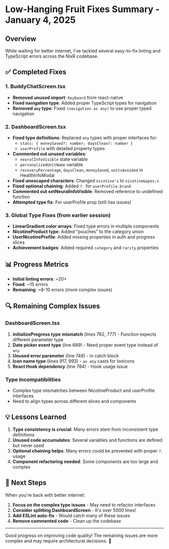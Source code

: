 # Low-Hanging Fruit Fixes Summary - January 4, 2025

## Overview
While waiting for better internet, I've tackled several easy-to-fix linting and TypeScript errors across the NixR codebase.

## ✅ Completed Fixes

### 1. BuddyChatScreen.tsx
- **Removed unused import**: `Keyboard` from react-native
- **Fixed navigation type**: Added proper TypeScript types for navigation
- **Removed `any` type**: Fixed `(navigation as any)` to use proper typed navigation

### 2. DashboardScreen.tsx
- **Fixed type definitions**: Replaced `any` types with proper interfaces for:
  - `stats: { moneySaved?: number; daysClean?: number }`
  - `userProfile` with detailed property types
- **Commented out unused variables**:
  - `neuralInfoVisible` state variable
  - `personalizedUnitName` variable
  - `recoveryPercentage`, `daysClean`, `moneySaved`, `unitsAvoided` in HealthInfoModal
- **Fixed unescaped characters**: Changed `nicotine's` to `nicotine&apos;s`
- **Fixed optional chaining**: Added `?.` for `userProfile.brand`
- **Commented out setNeuralInfoVisible**: Removed reference to undefined function
- **Attempted type fix**: For userProfile prop (still has issues)

### 3. Global Type Fixes (from earlier session)
- **LinearGradient color arrays**: Fixed type errors in multiple components
- **NicotineProduct type**: Added "pouches" to the category union
- **UserNicotineProfile**: Added missing properties in auth and progress slices
- **Achievement badges**: Added required `category` and `rarity` properties

## 📊 Progress Metrics
- **Initial linting errors**: ~20+
- **Fixed**: ~15 errors
- **Remaining**: ~8-10 errors (more complex issues)

## 🔍 Remaining Complex Issues

### DashboardScreen.tsx
1. **initializeProgress type mismatch** (lines 762, 777) - Function expects different parameter type
2. **Date picker event type** (line 689) - Need proper event type instead of `any`
3. **Unused error parameter** (line 748) - In catch block
4. **Icon name type** (lines 917, 993) - `as any` casts for Ionicons
5. **React Hook dependency** (line 784) - Hook usage issue

### Type Incompatibilities
- Complex type mismatches between NicotineProduct and userProfile interfaces
- Need to align types across different slices and components

## 💡 Lessons Learned

1. **Type consistency is crucial**: Many errors stem from inconsistent type definitions
2. **Unused code accumulates**: Several variables and functions are defined but never used
3. **Optional chaining helps**: Many errors could be prevented with proper `?.` usage
4. **Component refactoring needed**: Some components are too large and complex

## 🚀 Next Steps

When you're back with better internet:
1. **Focus on the complex type issues** - May need to refactor interfaces
2. **Consider splitting DashboardScreen** - It's over 5000 lines!
3. **Add ESLint auto-fix** - Would catch many of these issues
4. **Remove commented code** - Clean up the codebase

---

Good progress on improving code quality! The remaining issues are more complex and may require architectural decisions. 🎉 